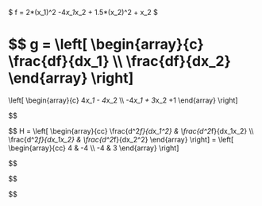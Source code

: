 $ f = 2*(x_1)^2 -4*x_1*x_2 + 1.5*(x_2)^2 + x_2 $

$$
g = 
\left[
\begin{array}{c}
\frac{df}{dx_1}  \\\\
\frac{df}{dx_2}
\end{array}
\right]
=
\left[
\begin{array}{c}
4*x_1 - 4*x_2 \\\\
-4*x_1 + 3*x_2 +1
\end{array}
\right]

$$

$$
H =
\left[
\begin{array}{cc}
\frac{d^2*f}{dx_1^2} & \frac{d^2*f}{dx_1x_2} \\\\
\frac{d^2*f}{dx_1x_2} & \frac{d^2*f}{dx_2^2}
\end{array}
\right] = 
\left[
\begin{array}{cc}
4 & -4 \\\\
-4 & 3
\end{array}
\right]

$$

$$



$$
